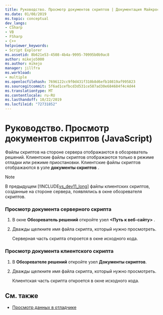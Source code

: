 ```yaml
---
title: Руководство. Просмотр документов скриптов | Документация Майкрософт
ms.date: 01/08/2019
ms.topic: conceptual
dev_langs:
- CSharp
- VB
- FSharp
- C++
helpviewer_keywords:
- Script Explorer
ms.assetid: 8b621e53-4508-4b4a-9995-70995b0b9ac8
author: mikejo5000
ms.author: mikejo
manager: jillfra
ms.workload:
- multiple
ms.openlocfilehash: 7696122cc9f0d431f310b8d6efb10819af995823
ms.sourcegitcommit: 5f6ad1cefbcd3d531ce587ad30e684684f4c4d44
ms.translationtype: MT
ms.contentlocale: ru-RU
ms.lasthandoff: 10/22/2019
ms.locfileid: "72731852"
---
```

# <a name="how-to-view-script-documents-javascript"></a>Руководство. Просмотр документов скриптов (JavaScript)

Файлы скриптов на стороне сервера отображаются в обозреватель решений. Клиентские файлы скриптов отображаются только в режиме отладки или режиме приостановки. Клиентские файлы скриптов отображаются в узле **документы скриптов** .

> [!NOTE]
> В предыдущем [!INCLUDE[vs_dev11_long](../data-tools/includes/vs_dev11_long_md.md)] файлы клиентских скриптов, созданные на стороне сервера, появлялись в окне обозревателя скриптов.

### <a name="to-view-a-server-side-script-document"></a>Просмотр документа серверного скрипта

1. В окне **Обозреватель решений** откройте узел **\<Путь к веб-сайту>** .

2. Дважды щелкните имя файла скрипта, который нужно просмотреть.

     Серверная часть скрипта откроется в окне исходного кода.

### <a name="to-view-a-client-side-script-document"></a>Просмотр документа клиентского скрипта

1. В **Обозревателе решений** откройте узел **Документы скриптов**.

2. Дважды щелкните имя файла скрипта, который нужно просмотреть.

     Клиентская часть скрипта откроется в окне исходного кода.

## <a name="see-also"></a>См. также
- [Просмотр данных в отладчике](../debugger/viewing-data-in-the-debugger.md)